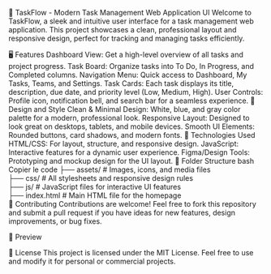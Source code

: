 🌟 TaskFlow - Modern Task Management Web Application UI
Welcome to TaskFlow, a sleek and intuitive user interface for a task management web application. This project showcases a clean, professional layout and responsive design, perfect for tracking and managing tasks efficiently.

🖥️ Features
Dashboard View: Get a high-level overview of all tasks and project progress.
Task Board: Organize tasks into To Do, In Progress, and Completed columns.
Navigation Menu: Quick access to Dashboard, My Tasks, Teams, and Settings.
Task Cards: Each task displays its title, description, due date, and priority level (Low, Medium, High).
User Controls: Profile icon, notification bell, and search bar for a seamless experience.
🎨 Design and Style
Clean & Minimal Design: White, blue, and gray color palette for a modern, professional look.
Responsive Layout: Designed to look great on desktops, tablets, and mobile devices.
Smooth UI Elements: Rounded buttons, card shadows, and modern fonts.
🚀 Technologies Used
HTML/CSS: For layout, structure, and responsive design.
JavaScript: Interactive features for a dynamic user experience.
Figma/Design Tools: Prototyping and mockup design for the UI layout.
📂 Folder Structure
bash
Copier le code
├── assets/       # Images, icons, and media files  
├── css/          # All stylesheets and responsive design rules  
├── js/           # JavaScript files for interactive UI features  
├── index.html    # Main HTML file for the homepage  
🤝 Contributing
Contributions are welcome! Feel free to fork this repository and submit a pull request if you have ideas for new features, design improvements, or bug fixes.

📸 Preview

📜 License
This project is licensed under the MIT License. Feel free to use and modify it for personal or commercial projects.
